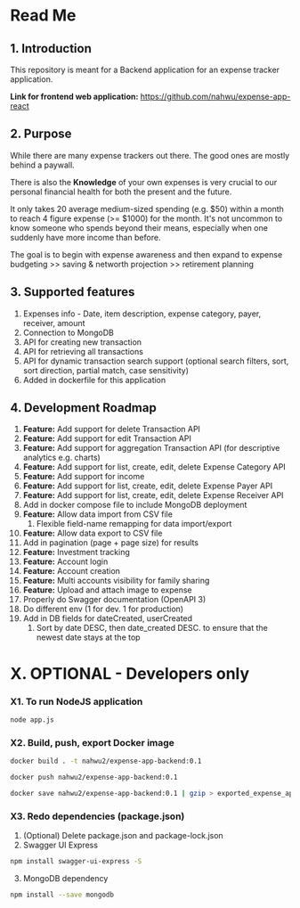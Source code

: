 # Read Me
## 1. Introduction
This repository is meant for a Backend application for an expense tracker application.

**Link for frontend web application:** https://github.com/nahwu/expense-app-react

## 2. Purpose
While there are many expense trackers out there. The good ones are mostly behind a paywall. 

There is also the 
**Knowledge** of your own expenses is very crucial to our personal financial health for both the present and the future.

It only takes 20 average medium-sized spending (e.g. $50) within a month to reach 4 figure expense (>= $1000) for the month.
It's not uncommon to know someone who spends beyond their means, especially when one suddenly have more income than before. 

The goal is to begin with expense awareness and then expand to expense budgeting >> saving & networth projection >> retirement planning


## 3. Supported features
1. Expenses info - Date, item description, expense category, payer, receiver, amount
1. Connection to MongoDB
1. API for creating new transaction
1. API for retrieving all transactions
1. API for dynamic transaction search support (optional search filters, sort, sort direction, partial match, case sensitivity)
1. Added in dockerfile for this application


## 4. Development Roadmap
1. **Feature:** Add support for delete Transaction API
1. **Feature:** Add support for edit Transaction API
1. **Feature:** Add support for aggregation Transaction API (for descriptive analytics e.g. charts)
1. **Feature:** Add support for list, create, edit, delete Expense Category API
1. **Feature:** Add support for income
1. **Feature:** Add support for list, create, edit, delete Expense Payer API
1. **Feature:** Add support for list, create, edit, delete Expense Receiver API
1. Add in docker compose file to include MongoDB deployment
1. **Feature:** Allow data import from CSV file
    1. Flexible field-name remapping for data import/export
1. **Feature:** Allow data export to CSV file
1. Add in pagination (page + page size) for results
1. **Feature:** Investment tracking
1. **Feature:** Account login
1. **Feature:** Account creation
1. **Feature:** Multi accounts visibility for family sharing
1. **Feature:** Upload and attach image to expense
1. Properly do Swagger documentation (OpenAPI 3)
1. Do different env (1 for dev. 1 for production)
1. Add in DB fields for dateCreated, userCreated
    1. Sort by date DESC, then date_created DESC. to ensure that the newest date stays at the top


# X. OPTIONAL - Developers only

### X1. To run NodeJS application
```sh
node app.js
```

### X2. Build, push, export Docker image
```sh
docker build . -t nahwu2/expense-app-backend:0.1

docker push nahwu2/expense-app-backend:0.1

docker save nahwu2/expense-app-backend:0.1 | gzip > exported_expense_app_backend_0_1.tar.gz
```

### X3. Redo dependencies (package.json)
1. (Optional) Delete package.json and package-lock.json
2. Swagger UI Express
```sh
npm install swagger-ui-express -S
```
3. MongoDB dependency
```sh
npm install --save mongodb
```
